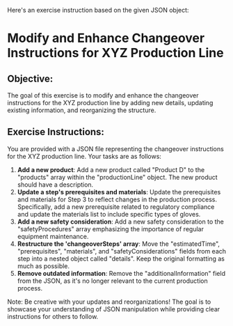 Here's an exercise instruction based on the given JSON object:

# Modify and Enhance Changeover Instructions for XYZ Production Line
## Objective:
The goal of this exercise is to modify and enhance the changeover instructions for the XYZ production line by adding new details, updating existing information, and reorganizing the structure.

## Exercise Instructions:

You are provided with a JSON file representing the changeover instructions for the XYZ production line. Your tasks are as follows:

1. **Add a new product**: Add a new product called "Product D" to the "products" array within the "productionLine" object. The new product should have a description.
2. **Update a step's prerequisites and materials**: Update the prerequisites and materials for Step 3 to reflect changes in the production process. Specifically, add a new prerequisite related to regulatory compliance and update the materials list to include specific types of gloves.
3. **Add a new safety consideration**: Add a new safety consideration to the "safetyProcedures" array emphasizing the importance of regular equipment maintenance.
4. **Restructure the 'changeoverSteps' array**: Move the "estimatedTime", "prerequisites", "materials", and "safetyConsiderations" fields from each step into a nested object called "details". Keep the original formatting as much as possible.
5. **Remove outdated information**: Remove the "additionalInformation" field from the JSON, as it's no longer relevant to the current production process.

Note: Be creative with your updates and reorganizations! The goal is to showcase your understanding of JSON manipulation while providing clear instructions for others to follow.